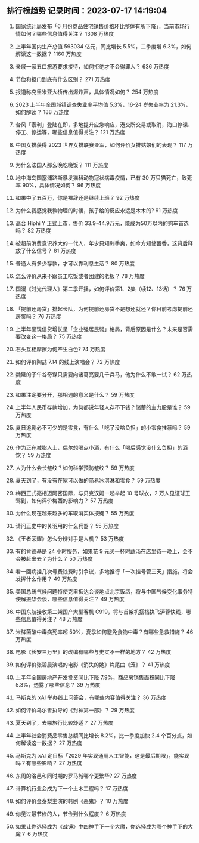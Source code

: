 
## 排行榜趋势 记录时间：2023-07-17 14:19:04
  
  1. 国家统计局发布「6 月份商品住宅销售价格环比整体有所下降」，当前市场行情如何？哪些信息值得关注？ 1308 万热度
    
  2. 上半年国内生产总值 593034 亿元，同比增长 5.5%，二季度增 6.3%，如何解读这一数据？ 1160 万热度
    
  3. 亲戚一家五口旅游要求接待，如何拒绝才不会得罪人？ 636 万热度
    
  4. 节俭和抠门到底有什么区别？ 271 万热度
    
  5. 报道称克里米亚大桥传出爆炸声，具体情况如何？ 254 万热度
    
  6. 2023 上半年全国城镇调查失业率平均值 5.3%，16-24 岁失业率为 21.3%，如何解读？ 188 万热度
    
  7. 台风「泰利」登陆在即，多地提升应急响应，港交所交易或取消，海口停课、停工、停运等，哪些信息值得关注？ 121 万热度
    
  8. 中国女排获得 2023 世界女排联赛亚军，如何评价女排姑娘们的表现？ 117 万热度
    
  9. 为什么法国人那么晚吃晚饭？ 111 万热度
    
  10. 地中海岛国塞浦路斯暴发猫科动物冠状病毒疫情，已有 30 万只猫死亡，致死率 90%，具体情况如何？ 96 万热度
    
  11. 如果中了五百万，你是裸辞还是继续上班？ 92 万热度
    
  12. 为什么我感觉我教物理的时候，孩子给的反应永远是木木的? 91 万热度
    
  13. 高合 Hiphi Y 正式上市，售价 33.9-44.9万元，能成为50万以内的购车首选吗？ 82 万热度
    
  14. 被超前消费意识养大的一代人，年少只知剁手爽，如今方知储蓄香，这背后释放了什么信号？ 81 万热度
    
  15. 普通人有多少存款，才可以靠利息生活？ 80 万热度
    
  16. 怎么评价从来不跟员工吃饭或者团建的老板？ 78 万热度
    
  17. 国漫《时光代理人》第二季开播，如何评价第1、2集（续12、13话）？ 76 万热度
    
  18. 「提前还房贷」排起长队，为何提前还房贷不是想还就还？你目前考虑提前还房贷吗？ 76 万热度
    
  19. 上半年呈现信贷增长呈「企业强居民弱」格局，背后原因是什么？未来是否需要改变这一格局？ 75 万热度
    
  20. 石头互相摩擦为何产生白色? 74 万热度
    
  21. 如何评价陶喆 7.14 的线上演唱会？ 72 万热度
    
  22. 魏延的子午谷奇谋只需要向诸葛亮要几千兵马，他为什么不敢一试？ 62 万热度
    
  23. 如果注定要分开，那相遇的意义是什么？ 59 万热度
    
  24. 上半年人民币存款增加，为何都说年轻人存不下钱？储蓄的主力股是谁？ 59 万热度
    
  25. 夏日追剧必不可少的是零食，有什么「吃了没啥负担」的小零食推荐吗？ 59 万热度
    
  26. 作为正在减脂人士，偶尔想喝点小酒，有什么「喝后感觉没什么负担」的酒饮？ 59 万热度
    
  27. 人为什么会长皱纹？如何科学预防皱纹？ 59 万热度
    
  28. 夏天到了，有没有在家可以做的简易冰淇淋和零食？ 59 万热度
    
  29. 梅西正式亮相迈阿密国际，与贝克汉姆一起举起 10 号球衣，2 万人见证球王驾到，如何评价梅西的影响力？ 57 万热度
    
  30. 为什么现在越来越多的车取消实体按键？ 55 万热度
    
  31. 请问正史中的关羽用的什么兵器？ 55 万热度
    
  32. 《王者荣耀》怎么分辨对手是人机？ 53 万热度
    
  33. 有的肯德基是 24 小时服务，如果花 9 元买一杯时蔬汤在店里待一晚上，会不会被赶出去？为什么？ 50 万热度
    
  34. 看一回病挂几次号费钱费时引争议，多地推行「一次挂号管三天」措施，将会发挥什么作用？ 49 万热度
    
  35. 美国总统气候问题特使克里抵达会谈地点北京饭店，将与中国气候变化事务特使解振华会谈，哪些信息值得关注？ 49 万热度
    
  36. 中国东航接收第二架国产大型客机 C919，将与首架机搭档执飞沪蓉快线，哪些信息值得关注？ 48 万热度
    
  37. 米酵菌酸中毒病死率超 50%，夏季如何避免食物中毒？有哪些急救措施？ 46 万热度
    
  38. 电影《长安三万里》的改编有哪些与史实不一样的地方？ 42 万热度
    
  39. 如何评价张碧晨演唱的电影《消失的她》片尾曲《笼》？ 41 万热度
    
  40. 上半年全国房地产开发投资同比下降 7.9%，商品房销售面积同比下降 5.3%，透露了哪些信息？ 39 万热度
    
  41. 马斯克的 xAI 举办线上问答会，有哪些内容值得关注？ 36 万热度
    
  42. 如何评价乌尔善执导的《封神第一部》？ 29 万热度
    
  43. 夏天到了，去哪旅行比较舒适？ 27 万热度
    
  44. 上半年社会消费品零售总额同比增长 8.2%，比一季度加快 2.4 个百分点，如何解读这一数据？ 27 万热度
    
  45. 马斯克为 xAI 定目标「2029 年实现通用人工智能，这是最后期限」，能实现吗？有哪些影响？ 27 万热度
    
  46. 东周的洛邑和同时期的罗马城哪个更繁华? 27 万热度
    
  47. 计算机行业会成为下一个土木工程吗？ 17 万热度
    
  48. 如何评价金泰梨主演的韩剧《恶鬼》？ 10 万热度
    
  49. 你见过最节俭的人，节俭到什么程度？ 6 万热度
    
  50. 如果让你选择成为《战锤》中四神手下一个大魔，你选择成为哪个神手下的大魔？ 6 万热度
    